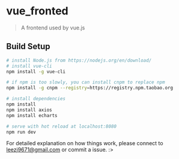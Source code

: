 # vue_fronted

> A frontend used by vue.js 

## Build Setup

``` bash
# install Node.js from https://nodejs.org/en/download/
# install vue-cli
npm install -g vue-cli

# if npm is too slowly, you can install cnpm to replace npm
npm install -g cnpm --registry=https://registry.npm.taobao.org

# install dependencies
npm install
npm install axios
npm install echarts

# serve with hot reload at localhost:8080
npm run dev
```

For detailed explanation on how things work, please connect to leezj9671@gmail.com or commit a issue. :>
